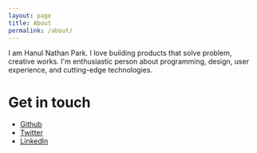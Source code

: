 ```yaml
---
layout: page
title: About
permalink: /about/
---
```


I am Hanul Nathan Park. I love building products that solve problem, creative works. I'm enthusiastic person about programming, design, user experience, and cutting-edge technologies. 

# Get in touch
  * [Github](https://github.com/ul7290)
  * [Twitter](https://twitter.com/earlpod)
  * [LinkedIn](https://www.linkedin.com/in/hanulpark)
